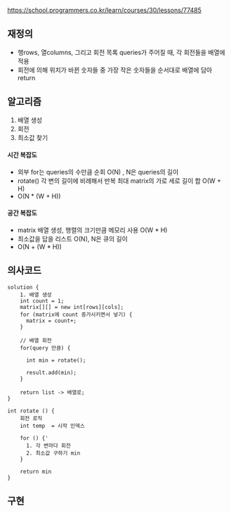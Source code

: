 https://school.programmers.co.kr/learn/courses/30/lessons/77485



## 재정의
- 행rows, 열columns, 그리고 회전 목록 queries가 주어질 때, 각 회전들을 배열에 적용
- 회전에 의해 위치가 바뀐 숫자들 중 가장 작은 숫자들을 순서대로 배열에 담아 return


## 알고리즘
1. 배열 생성
2. 회전
3. 최소값 찾기

#### 시간 복잡도
- 외부 for는 queries의 수만큼 순회 O(N) , N은 queries의 길이
- rotate() 각 변의 길이에 비례해서 반복 최대 matrix의 가로 세로 길이 합 O(W + H)
- O(N * (W + H))
#### 공간 복잡도
- matrix 배열 생성, 행렬의 크기만큼 메모리 사용 O(W * H)
- 최소값을 답을 리스트 O(N), N은 큐의 길이
- O(N + (W * H))

## 의사코드
```
solution {
    1. 배열 생성
    int count = 1;
    matrix[][] = new int[rows][cols];
    for (matrix에 count 증가시키면서 넣기) {
      matrix = count+;
    }
    
    // 배열 회전
    for(query 만큼) {
    
      int min = rotate();
    
      result.add(min);
    }
    
    return list -> 배열로;
}

int rotate () {
    회전 로직
    int temp  = 시작 인덱스

    for () {'
      1. 각 변마다 회전
      2. 최소값 구하기 min
    }  

    return min
}

```



## 구현
